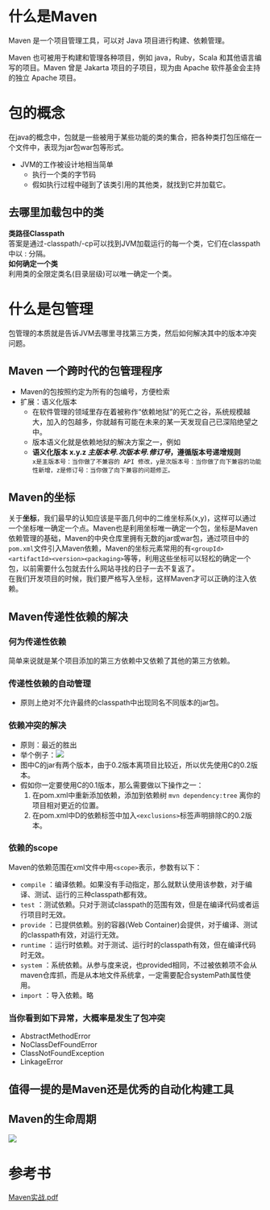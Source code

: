 # 

# 什么是Maven
Maven 是一个项目管理工具，可以对 Java 项目进行构建、依赖管理。

Maven 也可被用于构建和管理各种项目，例如 java，Ruby，Scala 和其他语言编写的项目。Maven 曾是 Jakarta 项目的子项目，现为由 Apache 软件基金会主持的独立 Apache 项目。

# 包的概念
在java的概念中，包就是一些被用于某些功能的类的集合，把各种类打包压缩在一个文件中，表现为jar包war包等形式。
* JVM的工作被设计地相当简单
  * 执行一个类的字节码
  * 假如执行过程中碰到了该类引用的其他类，就找到它并加载它。

## 去哪里加载包中的类
**类路径Classpath**<br>
答案是通过-classpath/-cp可以找到JVM加载运行的每一个类，它们在classpath中以 : 分隔。<br>
**如何确定一个类**<br>
利用类的全限定类名(目录层级)可以唯一确定一个类。

# 什么是包管理
包管理的本质就是告诉JVM去哪里寻找第三方类，然后如何解决其中的版本冲突问题。

## Maven 一个跨时代的包管理程序
* Maven的包按照约定为所有的包编号，方便检索
* 扩展：语义化版本
  * 在软件管理的领域里存在着被称作“依赖地狱”的死亡之谷，系统规模越大，加入的包越多，你就越有可能在未来的某一天发现自己已深陷绝望之中。
  * 版本语义化就是依赖地狱的解决方案之一，例如<br>
  * **语义化版本 x.y.z  *主版本号.次版本号.修订号*，遵循版本号递增规则**<br>`x是主版本号：当你做了不兼容的 API 修改，y是次版本号：当你做了向下兼容的功能性新增，z是修订号：当你做了向下兼容的问题修正。`
## Maven的坐标
关于**坐标**，我们最早的认知应该是平面几何中的二维坐标系(x,y)，这样可以通过一个坐标唯一确定一个点。Maven也是利用坐标唯一确定一个包，坐标是Maven依赖管理的基础，Maven的中央仓库里拥有无数的jar或war包，通过项目中的`pom.xml`文件引入Maven依赖，Maven的坐标元素常用的有`<groupId><artifactId><version><packaging>`等等，利用这些坐标可以轻松的确定一个包，以前需要什么包就去什么网站寻找的日子一去不复返了。<br>
在我们开发项目的时候，我们要严格写入坐标，这样Maven才可以正确的注入依赖。

## Maven传递性依赖的解决
### 何为传递性依赖
简单来说就是某个项目添加的第三方依赖中又依赖了其他的第三方依赖。
### 传递性依赖的⾃动管理
* 原则上绝对不允许最终的classpath中出现同名不同版本的jar包。
### 依赖冲突的解决
* 原则：最近的胜出
* 举个例子：![](../../static/依赖图.jpg)
* 图中C的jar有两个版本，由于0.2版本离项目比较近，所以优先使用C的0.2版本。
* 假如你一定要使用C的0.1版本，那么需要做以下操作之一：
  1. 在pom.xml中重新添加依赖，添加到依赖树 `mvn dependency:tree` 离你的项目相对更近的位置。
  2. 在pom.xml中D的依赖标签中加入`<exclusions>`标签声明排除C的0.2版本。

### 依赖的scope
Maven的依赖范围在xml文件中用`<scope>`表示，参数有以下：
* `compile` ：编译依赖。如果没有手动指定，那么就默认使用该参数，对于编译、测试、运行的三种classpath都有效。
* `test` ：测试依赖。只对于测试classpath的范围有效，但是在编译代码或者运行项目时无效。
* `provide` ：已提供依赖。别的容器(Web Container)会提供，对于编译、测试的classpath有效，对运行无效。
* `runtime` ：运行时依赖。对于测试、运行时的classpath有效，但在编译代码时无效。
* `system` ：系统依赖。从参与度来说，也provided相同，不过被依赖项不会从maven仓库抓，而是从本地文件系统拿，一定需要配合systemPath属性使用。
* `import` ：导入依赖。略


### 当你看到如下异常，大概率是发生了包冲突
* AbstractMethodError
* NoClassDefFoundError
* ClassNotFoundException
* LinkageError


## 值得一提的是Maven还是优秀的自动化构建工具

## Maven的生命周期
![](../../static/maven.jpg)<br>
# 参考书
[Maven实战.pdf](https://github.com/guanpengchn/awesome-books)
